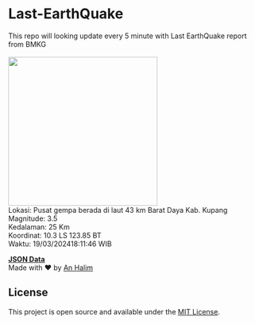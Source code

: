 # Last-EarthQuake
This repo will looking update every 5 minute with Last EarthQuake report from BMKG
<br>
<br>
<img src="https://static.bmkg.go.id/20240319181146.mmi.jpg" width="300"/>
<br>
Lokasi: Pusat gempa berada di laut 43 km Barat Daya Kab. Kupang <br>
Magnitude: 3.5 <br>
Kedalaman: 25 Km <br>
Koordinat: 10.3 LS 123.85 BT <br>
Waktu: 19/03/202418:11:46 WIB <br>

<a href="./data/data.json">**JSON Data**</a>
<br>
Made with ❤️ by <a href="https://github.com/an-halim">An Halim</a>
## License

This project is open source and available under the [MIT License](LICENSE).
